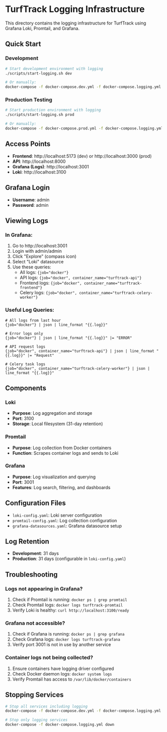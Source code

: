 # TurfTrack Logging Infrastructure

This directory contains the logging infrastructure for TurfTrack using Grafana Loki, Promtail, and Grafana.

## Quick Start

### Development

```bash
# Start development environment with logging
./scripts/start-logging.sh dev

# Or manually:
docker-compose -f docker-compose.dev.yml -f docker-compose.logging.yml up -d
```

### Production Testing

```bash
# Start production environment with logging
./scripts/start-logging.sh prod

# Or manually:
docker-compose -f docker-compose.prod.yml -f docker-compose.logging.yml up -d
```

## Access Points

- **Frontend**: http://localhost:5173 (dev) or http://localhost:3000 (prod)
- **API**: http://localhost:8000
- **Grafana (Logs)**: http://localhost:3001
- **Loki**: http://localhost:3100

## Grafana Login

- **Username**: admin
- **Password**: admin

## Viewing Logs

### In Grafana:

1. Go to http://localhost:3001
2. Login with admin/admin
3. Click "Explore" (compass icon)
4. Select "Loki" datasource
5. Use these queries:
   - All logs: `{job="docker"}`
   - API logs: `{job="docker", container_name="turftrack-api"}`
   - Frontend logs: `{job="docker", container_name="turftrack-frontend"}`
   - Celery logs: `{job="docker", container_name="turftrack-celery-worker"}`

### Useful Log Queries:

```logql
# All logs from last hour
{job="docker"} | json | line_format "{{.log}}"

# Error logs only
{job="docker"} | json | line_format "{{.log}}" |= "ERROR"

# API request logs
{job="docker", container_name="turftrack-api"} | json | line_format "{{.log}}" |= "Request"

# Celery task logs
{job="docker", container_name="turftrack-celery-worker"} | json | line_format "{{.log}}"
```

## Components

### Loki

- **Purpose**: Log aggregation and storage
- **Port**: 3100
- **Storage**: Local filesystem (31-day retention)

### Promtail

- **Purpose**: Log collection from Docker containers
- **Function**: Scrapes container logs and sends to Loki

### Grafana

- **Purpose**: Log visualization and querying
- **Port**: 3001
- **Features**: Log search, filtering, and dashboards

## Configuration Files

- `loki-config.yaml`: Loki server configuration
- `promtail-config.yaml`: Log collection configuration
- `grafana-datasources.yaml`: Grafana datasource setup

## Log Retention

- **Development**: 31 days
- **Production**: 31 days (configurable in `loki-config.yaml`)

## Troubleshooting

### Logs not appearing in Grafana?

1. Check if Promtail is running: `docker ps | grep promtail`
2. Check Promtail logs: `docker logs turftrack-promtail`
3. Verify Loki is healthy: `curl http://localhost:3100/ready`

### Grafana not accessible?

1. Check if Grafana is running: `docker ps | grep grafana`
2. Check Grafana logs: `docker logs turftrack-grafana`
3. Verify port 3001 is not in use by another service

### Container logs not being collected?

1. Ensure containers have logging driver configured
2. Check Docker daemon logs: `docker system logs`
3. Verify Promtail has access to `/var/lib/docker/containers`

## Stopping Services

```bash
# Stop all services including logging
docker-compose -f docker-compose.dev.yml -f docker-compose.logging.yml down

# Stop only logging services
docker-compose -f docker-compose.logging.yml down
```
